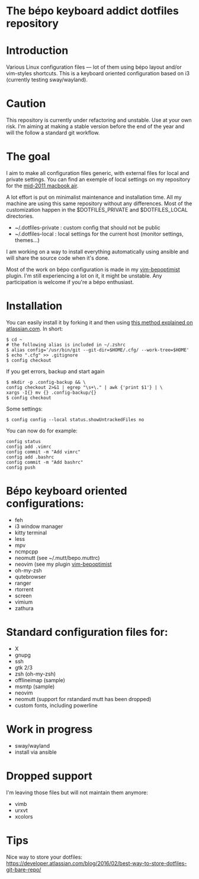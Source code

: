 The bépo keyboard addict dotfiles repository
============================================

# Introduction

Various Linux configuration files — lot of them using bépo layout and/or 
vim-styles shortcuts. This is a keyboard oriented configuration based on i3 
(currently testing sway/wayland).


# Caution

This repository is currently under refactoring and unstable.
Use at your own risk. I'm aiming at making a stable version before the end of 
the year and will the follow a standard git workflow.

# The goal

I aim to make all configuration files generic, with external files for local and 
private settings. You can find an exemple of local settings on my repository for 
the 
[mid-2011 macbook air](https://github.com/sheoak/dotfiles-macbook-air-mid-2011).

A lot effort is put on minimalist maintenance and installation time. All my 
machine are using this same repository without any differences. Most 
of the customization happen in the $DOTFILES_PRIVATE and $DOTFILES_LOCAL 
directories.

- ~/.dotfiles-private : custom config that should not be public
- ~/.dotfiles-local   : local settings for the current host (monitor settings, 
  themes…)

I am working on a way to install everything automatically using ansible and will 
share the source code when it's done.

Most of the work on bépo configuration is made in my 
[vim-bepoptimist](https://github.com/sheoak/vim-bepoptimist) plugin.
I'm still experiencing a lot on it, it might be unstable. Any participation is 
welcome if you're a bépo enthusiast.


# Installation

You can easily install it by forking it and then using 
[this method explained on atlassian.com](https://developer.atlassian.com/blog/2016/02/best-way-to-store-dotfiles-git-bare-repo/).
In short:

    $ cd ~
    # the following alias is included in ~/.zshrc
    $ alias config='/usr/bin/git --git-dir=$HOME/.cfg/ --work-tree=$HOME'
    $ echo ".cfg" >> .gitignore
    $ config checkout

If you get errors, backup and start again

    $ mkdir -p .config-backup && \
    config checkout 2>&1 | egrep "\s+\." | awk {'print $1'} | \
    xargs -I{} mv {} .config-backup/{}
    $ config checkout

Some settings:

    $ config config --local status.showUntrackedFiles no

You can now do for example:

    config status
    config add .vimrc
    config commit -m "Add vimrc"
    config add .bashrc
    config commit -m "Add bashrc"
    config push


# Bépo keyboard oriented configurations:

- feh
- i3 window manager
- kitty terminal
- less
- mpv
- ncmpcpp
- neomutt (see ~/.mutt/bepo.muttrc)
- neovim (see my plugin [vim-bepoptimist](https://github.com/sheoak/vim-bepoptimist)
- oh-my-zsh
- qutebrowser
- ranger
- rtorrent
- screen
- vimium
- zathura


# Standard configuration files for:

- X
- gnupg
- ssh
- gtk 2/3
- zsh (oh-my-zsh)
- offlineimap (sample)
- msmtp (sample)
- neovim
- neomutt (support for rstandard mutt has been dropped)
- custom fonts, including powerline


# Work in progress

- sway/wayland
- install via ansible


# Dropped support

I'm leaving those files but will not maintain them anymore:

- vimb
- urxvt
- xcolors


# Tips

Nice way to store your dotfiles:
https://developer.atlassian.com/blog/2016/02/best-way-to-store-dotfiles-git-bare-repo/

